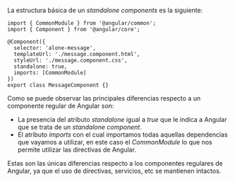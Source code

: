 La estructura básica de un *standalone components* es la siguiente:

```
import { CommonModule } from '@angular/common';
import { Component } from '@angular/core';

@Component({
  selector: 'alone-message',
  templateUrl: './message.component.html',
  styleUrl: './message.component.css',
  standalone: true,
  imports: [CommonModule]
})
export class MessageComponent {}
```

Como se puede observar las principales diferencias respecto a un componente regular de Angular son:

- La presencia del atributo *standalone* igual a *true* que le indica a Angular que se trata de un *standalone component*.
- El atributo *imports* con el cual importamos todas aquellas dependencias que vayamos a utilizar, en este caso el *CommonModule* lo que nos permite utilizar las directivas de Angular.

Estas son las únicas diferencias respecto a los componentes regulares de Angular, ya que el uso de directivas, servicios, etc se mantienen intactos.